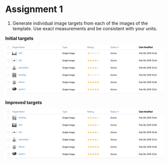 
# Assignment 1

1. Generate individual image targets from each of the images of the template. Use exact measurements and be consistent with your units.

**Initial targets**

![Initial Targets](initial_targets.png)

**Improved targets**

![Improved Targets](improved_targets.png)